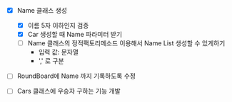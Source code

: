 - [x] Name 클래스 생성
  - [x] 이름 5자 이하인지 검증
  - [x] Car 생성할 때 Name 파라미터 받기
  - [ ] Name 클래스의 정적팩토리메소드 이용해서 Name List 생성할 수 있게하기
    - 입력 값: 문자열
    - ',' 로 구분
- [ ] RoundBoard에 Name 까지 기록하도록 수정
- [ ] Cars 클래스에 우승자 구하는 기능 개발
  

